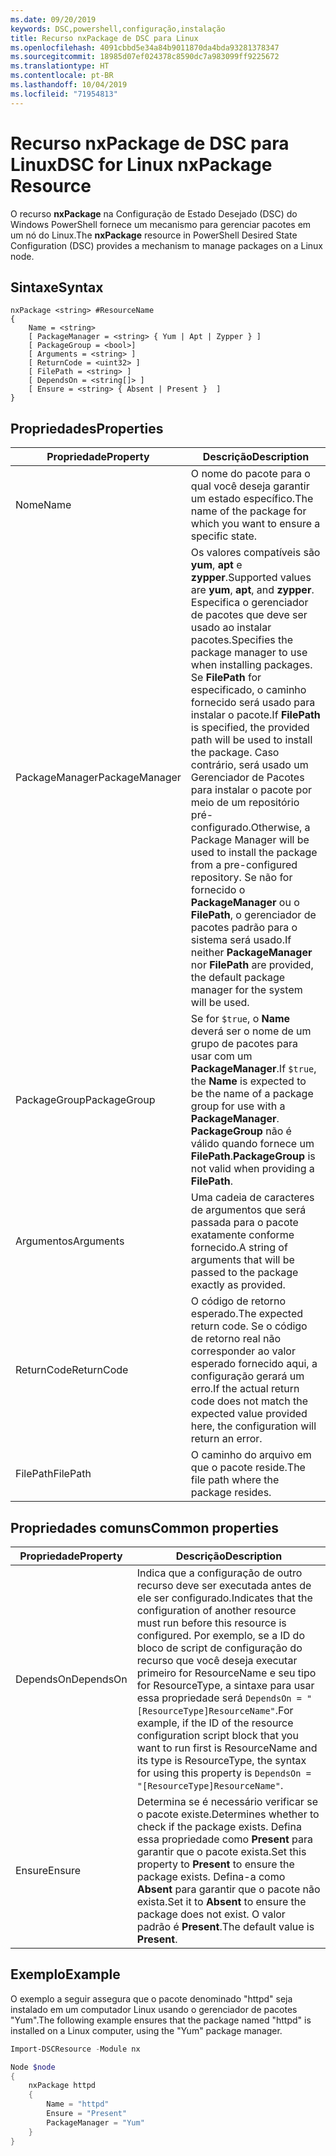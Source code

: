 ```yaml
---
ms.date: 09/20/2019
keywords: DSC,powershell,configuração,instalação
title: Recurso nxPackage de DSC para Linux
ms.openlocfilehash: 4091cbbd5e34a84b9011870da4bda93281378347
ms.sourcegitcommit: 18985d07ef024378c8590dc7a983099ff9225672
ms.translationtype: HT
ms.contentlocale: pt-BR
ms.lasthandoff: 10/04/2019
ms.locfileid: "71954813"
---
```

# <a name="dsc-for-linux-nxpackage-resource"></a><span data-ttu-id="885f9-103">Recurso nxPackage de DSC para Linux</span><span class="sxs-lookup"><span data-stu-id="885f9-103">DSC for Linux nxPackage Resource</span></span>

<span data-ttu-id="885f9-104">O recurso **nxPackage** na Configuração de Estado Desejado (DSC) do Windows PowerShell fornece um mecanismo para gerenciar pacotes em um nó do Linux.</span><span class="sxs-lookup"><span data-stu-id="885f9-104">The **nxPackage** resource in PowerShell Desired State Configuration (DSC) provides a mechanism to manage packages on a Linux node.</span></span>

## <a name="syntax"></a><span data-ttu-id="885f9-105">Sintaxe</span><span class="sxs-lookup"><span data-stu-id="885f9-105">Syntax</span></span>

```Syntax
nxPackage <string> #ResourceName
{
    Name = <string>
    [ PackageManager = <string> { Yum | Apt | Zypper } ]
    [ PackageGroup = <bool>]
    [ Arguments = <string> ]
    [ ReturnCode = <uint32> ]
    [ FilePath = <string> ]
    [ DependsOn = <string[]> ]
    [ Ensure = <string> { Absent | Present }  ]
}
```

## <a name="properties"></a><span data-ttu-id="885f9-106">Propriedades</span><span class="sxs-lookup"><span data-stu-id="885f9-106">Properties</span></span>

|<span data-ttu-id="885f9-107">Propriedade</span><span class="sxs-lookup"><span data-stu-id="885f9-107">Property</span></span> |<span data-ttu-id="885f9-108">Descrição</span><span class="sxs-lookup"><span data-stu-id="885f9-108">Description</span></span> |
|---|---|
|<span data-ttu-id="885f9-109">Nome</span><span class="sxs-lookup"><span data-stu-id="885f9-109">Name</span></span> |<span data-ttu-id="885f9-110">O nome do pacote para o qual você deseja garantir um estado específico.</span><span class="sxs-lookup"><span data-stu-id="885f9-110">The name of the package for which you want to ensure a specific state.</span></span> |
|<span data-ttu-id="885f9-111">PackageManager</span><span class="sxs-lookup"><span data-stu-id="885f9-111">PackageManager</span></span> |<span data-ttu-id="885f9-112">Os valores compatíveis são **yum**, **apt** e **zypper**.</span><span class="sxs-lookup"><span data-stu-id="885f9-112">Supported values are **yum**, **apt**, and **zypper**.</span></span> <span data-ttu-id="885f9-113">Especifica o gerenciador de pacotes que deve ser usado ao instalar pacotes.</span><span class="sxs-lookup"><span data-stu-id="885f9-113">Specifies the package manager to use when installing packages.</span></span> <span data-ttu-id="885f9-114">Se **FilePath** for especificado, o caminho fornecido será usado para instalar o pacote.</span><span class="sxs-lookup"><span data-stu-id="885f9-114">If **FilePath** is specified, the provided path will be used to install the package.</span></span> <span data-ttu-id="885f9-115">Caso contrário, será usado um Gerenciador de Pacotes para instalar o pacote por meio de um repositório pré-configurado.</span><span class="sxs-lookup"><span data-stu-id="885f9-115">Otherwise, a Package Manager will be used to install the package from a pre-configured repository.</span></span> <span data-ttu-id="885f9-116">Se não for fornecido o **PackageManager** ou o **FilePath**, o gerenciador de pacotes padrão para o sistema será usado.</span><span class="sxs-lookup"><span data-stu-id="885f9-116">If neither **PackageManager** nor **FilePath** are provided, the default package manager for the system will be used.</span></span> |
|<span data-ttu-id="885f9-117">PackageGroup</span><span class="sxs-lookup"><span data-stu-id="885f9-117">PackageGroup</span></span> |<span data-ttu-id="885f9-118">Se for `$true`, o **Name** deverá ser o nome de um grupo de pacotes para usar com um **PackageManager**.</span><span class="sxs-lookup"><span data-stu-id="885f9-118">If `$true`, the **Name** is expected to be the name of a package group for use with a **PackageManager**.</span></span> <span data-ttu-id="885f9-119">**PackageGroup** não é válido quando fornece um **FilePath**.</span><span class="sxs-lookup"><span data-stu-id="885f9-119">**PackageGroup** is not valid when providing a **FilePath**.</span></span> |
|<span data-ttu-id="885f9-120">Argumentos</span><span class="sxs-lookup"><span data-stu-id="885f9-120">Arguments</span></span> |<span data-ttu-id="885f9-121">Uma cadeia de caracteres de argumentos que será passada para o pacote exatamente conforme fornecido.</span><span class="sxs-lookup"><span data-stu-id="885f9-121">A string of arguments that will be passed to the package exactly as provided.</span></span> |
|<span data-ttu-id="885f9-122">ReturnCode</span><span class="sxs-lookup"><span data-stu-id="885f9-122">ReturnCode</span></span> |<span data-ttu-id="885f9-123">O código de retorno esperado.</span><span class="sxs-lookup"><span data-stu-id="885f9-123">The expected return code.</span></span> <span data-ttu-id="885f9-124">Se o código de retorno real não corresponder ao valor esperado fornecido aqui, a configuração gerará um erro.</span><span class="sxs-lookup"><span data-stu-id="885f9-124">If the actual return code does not match the expected value provided here, the configuration will return an error.</span></span> |
|<span data-ttu-id="885f9-125">FilePath</span><span class="sxs-lookup"><span data-stu-id="885f9-125">FilePath</span></span> |<span data-ttu-id="885f9-126">O caminho do arquivo em que o pacote reside.</span><span class="sxs-lookup"><span data-stu-id="885f9-126">The file path where the package resides.</span></span> |

## <a name="common-properties"></a><span data-ttu-id="885f9-127">Propriedades comuns</span><span class="sxs-lookup"><span data-stu-id="885f9-127">Common properties</span></span>

|<span data-ttu-id="885f9-128">Propriedade</span><span class="sxs-lookup"><span data-stu-id="885f9-128">Property</span></span> |<span data-ttu-id="885f9-129">Descrição</span><span class="sxs-lookup"><span data-stu-id="885f9-129">Description</span></span> |
|---|---|
|<span data-ttu-id="885f9-130">DependsOn</span><span class="sxs-lookup"><span data-stu-id="885f9-130">DependsOn</span></span> |<span data-ttu-id="885f9-131">Indica que a configuração de outro recurso deve ser executada antes de ele ser configurado.</span><span class="sxs-lookup"><span data-stu-id="885f9-131">Indicates that the configuration of another resource must run before this resource is configured.</span></span> <span data-ttu-id="885f9-132">Por exemplo, se a ID do bloco de script de configuração do recurso que você deseja executar primeiro for ResourceName e seu tipo for ResourceType, a sintaxe para usar essa propriedade será `DependsOn = "[ResourceType]ResourceName"`.</span><span class="sxs-lookup"><span data-stu-id="885f9-132">For example, if the ID of the resource configuration script block that you want to run first is ResourceName and its type is ResourceType, the syntax for using this property is `DependsOn = "[ResourceType]ResourceName"`.</span></span> |
|<span data-ttu-id="885f9-133">Ensure</span><span class="sxs-lookup"><span data-stu-id="885f9-133">Ensure</span></span> |<span data-ttu-id="885f9-134">Determina se é necessário verificar se o pacote existe.</span><span class="sxs-lookup"><span data-stu-id="885f9-134">Determines whether to check if the package exists.</span></span> <span data-ttu-id="885f9-135">Defina essa propriedade como **Present** para garantir que o pacote exista.</span><span class="sxs-lookup"><span data-stu-id="885f9-135">Set this property to **Present** to ensure the package exists.</span></span> <span data-ttu-id="885f9-136">Defina-a como **Absent** para garantir que o pacote não exista.</span><span class="sxs-lookup"><span data-stu-id="885f9-136">Set it to **Absent** to ensure the package does not exist.</span></span> <span data-ttu-id="885f9-137">O valor padrão é **Present**.</span><span class="sxs-lookup"><span data-stu-id="885f9-137">The default value is **Present**.</span></span> |

## <a name="example"></a><span data-ttu-id="885f9-138">Exemplo</span><span class="sxs-lookup"><span data-stu-id="885f9-138">Example</span></span>

<span data-ttu-id="885f9-139">O exemplo a seguir assegura que o pacote denominado "httpd" seja instalado em um computador Linux usando o gerenciador de pacotes "Yum".</span><span class="sxs-lookup"><span data-stu-id="885f9-139">The following example ensures that the package named "httpd" is installed on a Linux computer, using the "Yum" package manager.</span></span>

```powershell
Import-DSCResource -Module nx

Node $node
{
    nxPackage httpd
    {
        Name = "httpd"
        Ensure = "Present"
        PackageManager = "Yum"
    }
}
```